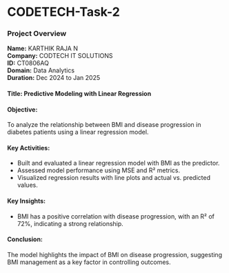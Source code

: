# CODETECH-Task-2
### **Project Overview**  

**Name:** KARTHIK RAJA N  
**Company:** CODTECH IT SOLUTIONS  
**ID:** CT0806AQ  
**Domain:** Data Analytics  
**Duration:** Dec 2024 to Jan 2025  


#### **Title:** Predictive Modeling with Linear Regression  

#### **Objective:**  
To analyze the relationship between BMI and disease progression in diabetes patients using a linear regression model.  

#### **Key Activities:**  
- Built and evaluated a linear regression model with BMI as the predictor.  
- Assessed model performance using MSE and R² metrics.  
- Visualized regression results with line plots and actual vs. predicted values.  

#### **Key Insights:**  
- BMI has a positive correlation with disease progression, with an R² of 72%, indicating a strong relationship.  

#### **Conclusion:**  
The model highlights the impact of BMI on disease progression, suggesting BMI management as a key factor in controlling outcomes.  

